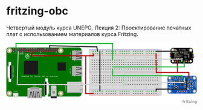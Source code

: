 # fritzing-obc
Четвертый модуль курса UNEPG. Лекция 2: Проектирование печатных плат с использованием материалов курса Fritzing.

![fritzing-obc_bb](fritzing-obc_bb.png)

